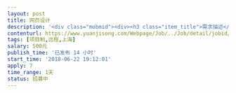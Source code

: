 ```yaml
---                
layout: post       
title: 网页设计           
description: '<div class="mobmid"><div><h3 class="item_title">需求描述</h3><p>1.复制一个网站页面<br/>2.做成一个网站<br/>3.可以加功能<br/>4.好看<br/>5.美观<br/>6.稳定<br/>7.合作期间保持沟通<br/>8.可长期合作</p></div><!--info end--></div>'     
contenturl: https://www.yuanjisong.com/Webpage/Job/../Job/detail/jobid/101605      
tags: [项目制,远程,上海]            
salary: 500元          
publish_time: '已发布 14 小时'         
start_time: '2018-06-22 19:12:01'           
apply: 7                   
time_range: 1天              
status: 招募中                  
---                 
```

